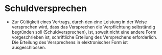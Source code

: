 # Schuldversprechen

- Zur Gültigkeit eines Vertrags, durch den eine Leistung in der Weise versprochen wird, dass das Versprechen die Verpflichtung selbständig begründen soll (Schuldversprechen), ist, soweit nicht eine andere Form vorgeschrieben ist, schriftliche Erteilung des Versprechens erforderlich. Die Erteilung des Versprechens in elektronischer Form ist ausgeschlossen.

